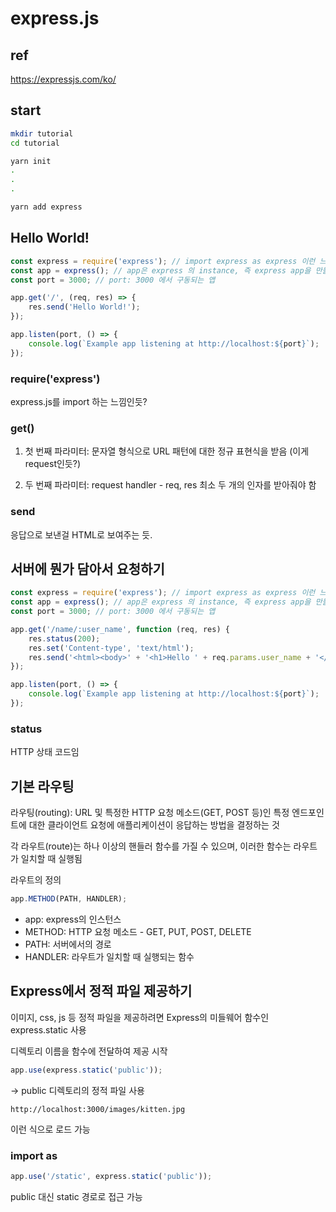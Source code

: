 # express.js

## ref

https://expressjs.com/ko/

## start

```sh
mkdir tutorial
cd tutorial

yarn init
.
.
.

yarn add express
```

## Hello World!

```js
const express = require('express'); // import express as express 이런 느낌?
const app = express(); // app은 express 의 instance, 즉 express app을 만들어 app에 저장
const port = 3000; // port: 3000 에서 구동되는 앱

app.get('/', (req, res) => {
	res.send('Hello World!');
});

app.listen(port, () => {
	console.log(`Example app listening at http://localhost:${port}`);
});
```

### require('express')

express.js를 import 하는 느낌인듯?

### get()

1. 첫 번째 파라미터: 문자열 형식으로 URL 패턴에 대한 정규 표현식을 받음 (이게 request인듯?)

2. 두 번째 파라미터: request handler - req, res 최소 두 개의 인자를 받아줘야 함

### send

응답으로 보낸걸 HTML로 보여주는 듯.

## 서버에 뭔가 담아서 요청하기

```js
const express = require('express'); // import express as express 이런 느낌?
const app = express(); // app은 express 의 instance, 즉 express app을 만들어 app에 저장
const port = 3000; // port: 3000 에서 구동되는 앱

app.get('/name/:user_name', function (req, res) {
	res.status(200);
	res.set('Content-type', 'text/html');
	res.send('<html><body>' + '<h1>Hello ' + req.params.user_name + '</h1>' + '</body></html>');
});

app.listen(port, () => {
	console.log(`Example app listening at http://localhost:${port}`);
});
```

### status

HTTP 상태 코드임

## 기본 라우팅

라우팅(routing): URL 및 특정한 HTTP 요청 메소드(GET, POST 등)인 특정 엔드포인트에 대한 클라이언트 요청에 애플리케이션이 응답하는 방법을 결정하는 것

각 라우트(route)는 하나 이상의 핸들러 함수를 가질 수 있으며, 이러한 함수는 라우트가 일치할 때 실행됨

라우트의 정의

```js
app.METHOD(PATH, HANDLER);
```

- app: express의 인스턴스
- METHOD: HTTP 요청 메소드 - GET, PUT, POST, DELETE
- PATH: 서버에서의 경로
- HANDLER: 라우트가 일치할 때 실행되는 함수

## Express에서 정적 파일 제공하기

이미지, css, js 등 정적 파일을 제공하려면 Express의 미들웨어 함수인 express.static 사용

디렉토리 이름을 함수에 전달하여 제공 시작

```js
app.use(express.static('public'));
```

-> public 디렉토리의 정적 파일 사용

```
http://localhost:3000/images/kitten.jpg
```

이런 식으로 로드 가능

### import as

```js
app.use('/static', express.static('public'));
```
public 대신 static 경로로 접근 가능